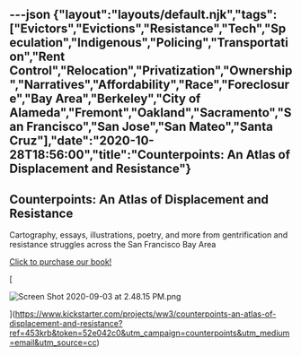 ---json
{"layout":"layouts/default.njk","tags":["Evictors","Evictions","Resistance","Tech","Speculation","Indigenous","Policing","Transportation","Rent Control","Relocation","Privatization","Ownership","Narratives","Affordability","Race","Foreclosure","Bay Area","Berkeley","City of Alameda","Fremont","Oakland","Sacramento","San Francisco","San Jose","San Mateo","Santa Cruz"],"date":"2020-10-28T18:56:00","title":"Counterpoints: An Atlas of Displacement and Resistance"}
---

**Counterpoints: An Atlas of Displacement and Resistance**
----------------------------------------------------------

Cartography, essays, illustrations, poetry, and more from gentrification and resistance struggles across the San Francisco Bay Area

[Click to purchase our book!](https://www.pmpress.org/index.php?l=product_detail&p=1140#:~:text=Counterpoints%3A%20A%20San%20Francisco%20Bay%20Area%20Atlas%20of%20Displacement%20and,hegemonic%20knowledge%20making%20and%20activism)

[

![Screen Shot 2020-09-03 at 2.48.15 PM.png](https://images.squarespace-cdn.com/content/v1/52b7d7a6e4b0b3e376ac8ea2/1599159287791-CAN3NN6RSN9MEMS161MK/ke17ZwdGBToddI8pDm48kPcmix99nN8OYPQKHvhUAUAUqsxRUqqbr1mOJYKfIPR7LoDQ9mXPOjoJoqy81S2I8N_N4V1vUb5AoIIIbLZhVYxCRW4BPu10St3TBAUQYVKcjL5lNz_8WsfY5KPnB0QRnn5ad54DY3td0_UUCc_9LOIwyR0SW7EU4-8JfcxOV3ed/Screen+Shot+2020-09-03+at+2.48.15+PM.png)

](https://www.kickstarter.com/projects/ww3/counterpoints-an-atlas-of-displacement-and-resistance?ref=453krb&token=52e042c0&utm_campaign=counterpoints&utm_medium=email&utm_source=cc)